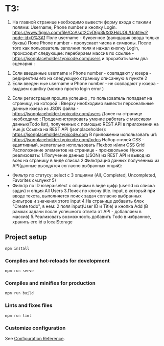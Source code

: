 # ТЗ:

1) На главной странице необходимо вывести форму входа с такими полями: Username,
   Phone number и кнопку Login.
   https://www.figma.com/file/CoAspt2CyD6g3kXdXHdUOL/Untitled?node-id=0%3A1
   Поле username - буквенное (валидация ввода только буквы)
   Поле Phone number - пропускает числа и символы.
   После того как пользователь заполнил поля и нажал кнопку Login, происходит следующее:
   перебираем массив по ссылке - https://jsonplaceholder.typicode.com/users и прорабатываем два
   сценария :
1. Если введенные username и Phone number - совпадают у юзера - редиректим его на
   следующую страницу описанную в пункте 2
2. Если введен ные username и Phone number - не совпадают у юзера - выдаем ошибку (можно
   просто login error )
2) Если регистрация прошла успешно , то пользователь попадает на страницу, на которой :
   Вверху необходимо вывести персональные данные юзера из JSON файла -
   https://jsonplaceholder.typicode.com/users
   Далее на странице необходимо :
   Продемонстрировать умение работать с массивом данных(Todo list), полученных с помощью REST
   API в приложении на Vue.js
   Ссылка на REST API (jsonplaceholder): https://jsonplaceholder.typicode.com
   В приложении использовать url: https://jsonplaceholder.typicode.com/todos
   Набор стилей CSS - адаптивный, желательно использовать Flexbox и/или CSS Grid
   Расположение элементов на странице - произвольное
   Нужно реализовать:
   1.Получение данных (JSON) из REST API и вывод их всех на страницу в виде списка
   2.Фильтрация данных полученных из API(данные выводятся согласно выбранных опций):
- Фильтр по статусу: select с 3 опциями (All, Completed, Uncompleted, Favorites cм.пункт 5)
- Фильтр по ID юзера:select с опциями в виде цифр (userId из списка задач) и опция All Users
  3.Поиск по ключу title. input, в который при вводе текста, выполняется поиск задач согласно
  выбранных фильтров и значения этого input
  4.На странице добавить блок "Create todo", в нем: 2 поля input(User ID и Title) и кнопка Add (В
  рамках задачи после успешного ответа от API - добавляем в массив)
  5.Реализовать возможность добавить Todo в избранное, хранить его id в localStorage

## Project setup
```
npm install
```

### Compiles and hot-reloads for development
```
npm run serve
```

### Compiles and minifies for production
```
npm run build
```

### Lints and fixes files
```
npm run lint
```

### Customize configuration
See [Configuration Reference](https://cli.vuejs.org/config/).

